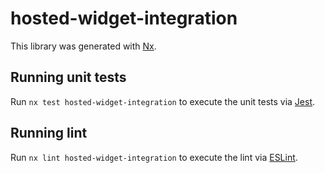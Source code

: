 # hosted-widget-integration

This library was generated with [Nx](https://nx.dev).

## Running unit tests

Run `nx test hosted-widget-integration` to execute the unit tests via [Jest](https://jestjs.io).

## Running lint

Run `nx lint hosted-widget-integration` to execute the lint via [ESLint](https://eslint.org/).
